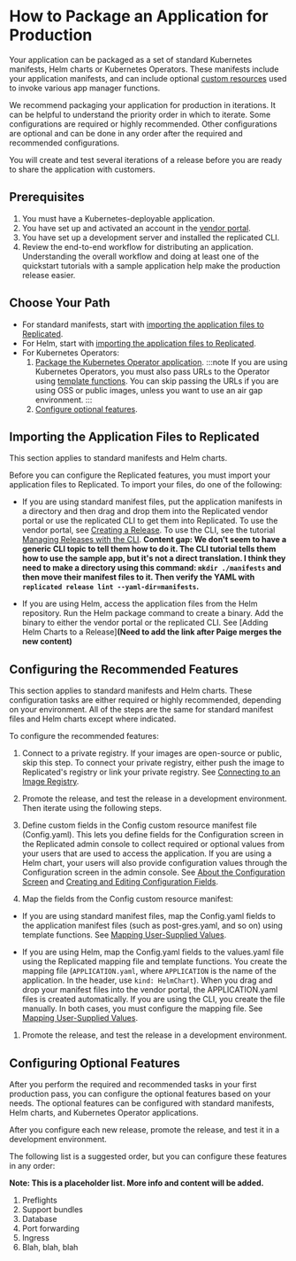 # How to Package an Application for Production

Your application can be packaged as a set of standard Kubernetes manifests, Helm charts or Kubernetes Operators.
These manifests include your application manifests, and can include optional [custom resources](../reference/custom-resource-about) used to invoke various app manager functions.

We recommend packaging your application for production in iterations. It can be helpful to understand the priority order in which to iterate. Some configurations are required or highly recommended. Other configurations are optional and can be done in any order after the required and recommended configurations.

You will create and test several iterations of a release before you are ready to share the application with customers.

## Prerequisites

1. You must have a Kubernetes-deployable application.
1. You have set up and activated an account in the [vendor portal](vendor.replicated.com).
1. You have set up a development server and installed the replicated CLI.
1. Review the end-to-end workflow for distributing an application. Understanding the overall workflow and doing at least one of the quickstart tutorials with a sample application help make the production release easier.

## Choose Your Path

- For standard manifests, start with [importing the application files to Replicated](#importing-the-application-files-to-replicated).
- For Helm, start with [importing the application files to Replicated](#importing-the-application-files-to-replicated).
- For Kubernetes Operators:
    1. [Package the Kubernetes Operator application](operator-packaging-about).
    :::note
    If you are using Kubernetes Operators, you must also pass URLs to the Operator using [template functions](packaging-template-functions).
    You can skip passing the URLs if you are using OSS or public images, unless you want to use an air gap environment.
    :::
    1. [Configure optional features](#configuring-optional-features).


## Importing the Application Files to Replicated

This section applies to standard manifests and Helm charts.

Before you can configure the Replicated features, you must import your application files to Replicated. To import your files, do one of the following:

- If you are using standard manifest files, put the application manifests in a directory and then drag and drop them into the Replicated vendor portal or use the replicated CLI to get them into Replicated. To use the vendor portal, see [Creating a Release](releases-creating-releases). To use the CLI, see the tutorial [Managing Releases with the CLI](tutorial-installing-with-cli). **Content gap: We don't seem to have a generic CLI topic to tell them how to do it. The CLI tutorial tells them how to use the sample app, but it's not a direct translation. I think they need to make a directory using this command: `mkdir ./manifests` and then move their manifest files to it. Then verify the YAML with `replicated release lint --yaml-dir=manifests`.**

- If you are using Helm, access the application files from the Helm repository. Run the Helm package command to create a binary. Add the binary to either the vendor portal or the replicated CLI. See [Adding Helm Charts to a Release]**(Need to add the link after Paige merges the new content)**

## Configuring the Recommended Features

This section applies to standard manifests and Helm charts.
These configuration tasks are either required or highly recommended, depending on your environment. All of the steps are the same for standard manifest files and Helm charts except where indicated.

To configure the recommended features:

1. Connect to a private registry. If your images are open-source or public, skip this step. To connect your private registry, either push the image to Replicated's registry or link your private registry. See [Connecting to an Image Registry](packaging-private-images).

1. Promote the release, and test the release in a development environment. Then iterate using the following steps.

1. Define custom fields in the Config custom resource manifest file (Config.yaml). This lets you define fields for the Configuration screen in the Replicated admin console to collect required or optional values from your users that are used to access the application. If you are using a Helm chart, your users will also provide configuration values through the Configuration screen in the admin console. See [About the Configuration Screen](config-screen-about) and [Creating and Editing Configuration Fields](admin-console-customize-config-screen).

1. Map the fields from the Config custom resource manifest:

  - If you are using standard manifest files, map the Config.yaml fields to the application manifest files (such as post-gres.yaml, and so on) using template functions. See [Mapping User-Supplied Values](config-screen-map-inputs).

  - If you are using Helm, map the Config.yaml fields to the values.yaml file using the Replicated mapping file and template functions. You create the mapping file (`APPLICATION.yaml`, where `APPLICATION` is the name of the application. In the header, use `kind: HelmChart`). When you drag and drop your manifest files into the vendor portal, the APPLICATION.yaml files is created automatically. If you are using the CLI, you create the file manually. In both cases, you must configure the mapping file. See [Mapping User-Supplied Values](config-screen-map-inputs).

1. Promote the release, and test the release in a development environment.


## Configuring Optional Features

After you perform the required and recommended tasks in your first production pass, you can configure the optional features based on your needs. The optional features can be configured with standard manifests, Helm charts, and Kubernetes Operator applications.

After you configure each new release, promote the release, and test it in a development environment.

The following list is a suggested order, but you can configure these features in any order:

**Note: This is a placeholder list. More info and content will be added.**

1. Preflights
1. Support bundles
1. Database
1. Port forwarding
1. Ingress
1. Blah, blah, blah
